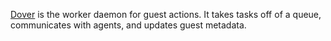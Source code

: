 [Dover](http://en.wikipedia.org/wiki/Dover_Demon) is the worker daemon for guest actions. It takes tasks off of a queue, communicates with agents, and updates guest metadata.
